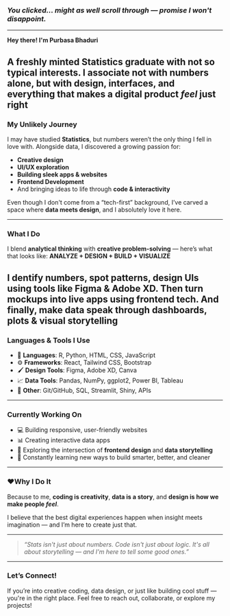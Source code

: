 
### *You clicked... might as well scroll through — promise I won't disappoint.*

---

**Hey there! I'm Purbasa Bhaduri**

A freshly minted Statistics graduate with not so typical interests. I associate not with numbers alone, but with design, interfaces, and everything that makes a digital product _feel_ just right
---

### **My Unlikely Journey**

I may have studied **Statistics**, but numbers weren’t the only thing I fell in love with. Alongside data, I discovered a growing passion for:

* **Creative design**
* **UI/UX exploration**
* **Building sleek apps & websites**
* **Frontend Development**
* And bringing ideas to life through **code & interactivity**

Even though I don't come from a “tech-first” background, I’ve carved a space where **data meets design**, and I absolutely love it here.

---

### **What I Do**

I blend **analytical thinking** with **creative problem-solving** — here’s what that looks like: 
**ANALYZE + DESIGN + BUILD + VISUALIZE**

I dentify numbers, spot patterns, design UIs using tools like Figma & Adobe XD. Then turn mockups into live apps using frontend tech. And finally, make data speak through dashboards, plots & visual storytelling
---

### **Languages & Tools I Use**

* 💬 **Languages**: R, Python, HTML, CSS, JavaScript
* ⚙️ **Frameworks**: React, Tailwind CSS, Bootstrap
* 🖌️ **Design Tools**: Figma, Adobe XD, Canva
* 📈 **Data Tools**: Pandas, NumPy, ggplot2, Power BI, Tableau
* 🧩 **Other**: Git/GitHub, SQL, Streamlit, Shiny, APIs

---

### **Currently Working On**

* 💻 Building responsive, user-friendly websites
* 📊 Creating interactive data apps
* 🎯 Exploring the intersection of **frontend design** and **data storytelling**
* 🌱 Constantly learning new ways to build smarter, better, and cleaner

---

### ❤**Why I Do It**

Because to me, **coding is creativity**, **data is a story**, and **design is how we make people *feel***.

I believe that the best digital experiences happen when insight meets imagination — and I’m here to create just that.

---

> *“Stats isn't just about numbers. Code isn't just about logic.
> It's all about storytelling — and I'm here to tell some good ones.”*

---

### Let’s Connect!

If you’re into creative coding, data design, or just like building cool stuff — you're in the right place.
Feel free to reach out, collaborate, or explore my projects!
